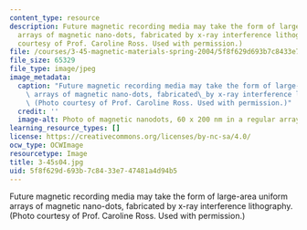 ```yaml
---
content_type: resource
description: Future magnetic recording media may take the form of large-area uniform
  arrays of magnetic nano-dots, fabricated by x-ray interference lithography. (Photo
  courtesy of Prof. Caroline Ross. Used with permission.)
file: /courses/3-45-magnetic-materials-spring-2004/5f8f629d693b7c8433e747481a4d94b5_3-45s04.jpg
file_size: 65329
file_type: image/jpeg
image_metadata:
  caption: "Future magnetic recording media may take the form of large-area uniform\
    \ arrays of magnetic nano-dots, fabricated\_by x-ray interference lithography.\
    \ (Photo courtesy of Prof. Caroline Ross. Used with permission.)"
  credit: ''
  image-alt: Photo of magnetic nanodots, 60 x 200 nm in a regular array.
learning_resource_types: []
license: https://creativecommons.org/licenses/by-nc-sa/4.0/
ocw_type: OCWImage
resourcetype: Image
title: 3-45s04.jpg
uid: 5f8f629d-693b-7c84-33e7-47481a4d94b5
---
```

Future magnetic recording media may take the form of large-area uniform arrays of magnetic nano-dots, fabricated by x-ray interference lithography. (Photo courtesy of Prof. Caroline Ross. Used with permission.)